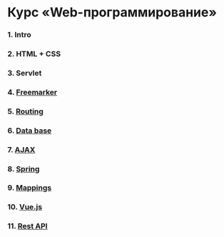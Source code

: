 # Курс «Web-программирование»

### 1. Intro

### 2. HTML + CSS

### 3. Servlet

### 4. [Freemarker](https://github.com/AlexandrSinitsyn/web/tree/main/lesson4)

### 5. [Routing](https://github.com/AlexandrSinitsyn/web/tree/main/lesson5)

### 6. [Data base](https://github.com/AlexandrSinitsyn/web/tree/main/lesson6)

### 7. [AJAX](https://github.com/AlexandrSinitsyn/web/tree/main/lesson7)

### 8. [Spring](https://github.com/AlexandrSinitsyn/web/tree/main/lesson8)

### 9. [Mappings](https://github.com/AlexandrSinitsyn/web/tree/main/lesson9)

### 10. [Vue.js](https://github.com/AlexandrSinitsyn/web/tree/main/lesson10)

### 11. [Rest API](https://github.com/AlexandrSinitsyn/web/tree/main/lesson11)
